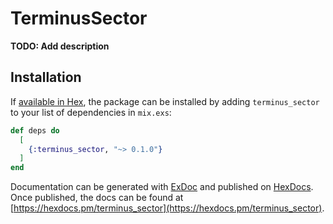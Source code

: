 # TerminusSector

**TODO: Add description**

## Installation

If [available in Hex](https://hex.pm/docs/publish), the package can be installed
by adding `terminus_sector` to your list of dependencies in `mix.exs`:

```elixir
def deps do
  [
    {:terminus_sector, "~> 0.1.0"}
  ]
end
```

Documentation can be generated with [ExDoc](https://github.com/elixir-lang/ex_doc)
and published on [HexDocs](https://hexdocs.pm). Once published, the docs can
be found at [https://hexdocs.pm/terminus_sector](https://hexdocs.pm/terminus_sector).

